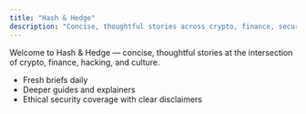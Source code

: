 ```yaml
---
title: "Hash & Hedge"
description: "Concise, thoughtful stories across crypto, finance, security, and culture."
---
```


Welcome to Hash & Hedge — concise, thoughtful stories at the intersection of crypto, finance, hacking, and culture.

- Fresh briefs daily
- Deeper guides and explainers
- Ethical security coverage with clear disclaimers

